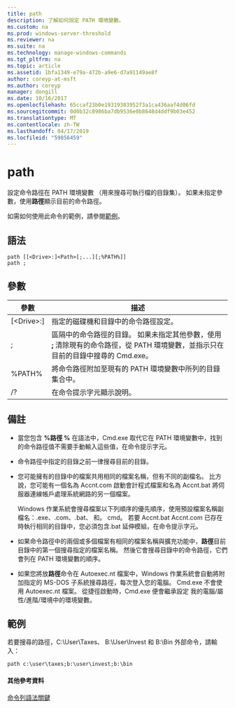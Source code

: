 ```yaml
---
title: path
description: 了解如何設定 PATH 環境變數。
ms.custom: na
ms.prod: windows-server-threshold
ms.reviewer: na
ms.suite: na
ms.technology: manage-windows-commands
ms.tgt_pltfrm: na
ms.topic: article
ms.assetid: 1bfa1349-e79a-472b-a9e6-d7a91149ae8f
author: coreyp-at-msft
ms.author: coreyp
manager: dongill
ms.date: 10/16/2017
ms.openlocfilehash: 65ccaf23b0e19319383952f3a1ca436aaf4d06fd
ms.sourcegitcommit: 0d0b32c8986ba7db9536e0b8648d4ddf9b03e452
ms.translationtype: MT
ms.contentlocale: zh-TW
ms.lasthandoff: 04/17/2019
ms.locfileid: "59856459"
---
```

# <a name="path"></a>path



設定命令路徑在 PATH 環境變數 （用來搜尋可執行檔的目錄集）。 如果未指定參數，使用**路徑**顯示目前的命令路徑。

如需如何使用此命令的範例，請參閱[範例](#BKMK_examples)。

## <a name="syntax"></a>語法

```
path [[<Drive>:]<Path>[;...][;%PATH%]]
path ;
```

## <a name="parameters"></a>參數

|參數|描述|
|---------|-----------|
|[\<Drive>:]<Path>|指定的磁碟機和目錄中的命令路徑設定。|
|;|區隔中的命令路徑的目錄。 如果未指定其他參數，使用 **;** 清除現有的命令路徑，從 PATH 環境變數，並指示只在目前的目錄中搜尋的 Cmd.exe。|
|%PATH%|將命令路徑附加至現有的 PATH 環境變數中所列的目錄集合中。|
|/?|在命令提示字元顯示說明。|

## <a name="remarks"></a>備註

-   當您包含 **%路徑 %** 在語法中，Cmd.exe 取代它在 PATH 環境變數中，找到的命令路徑值不需要手動輸入這些值，在命令提示字元。
-   命令路徑中指定的目錄之前一律搜尋目前的目錄。
-   您可能擁有的目錄中的檔案共用相同的檔案名稱，但有不同的副檔名。 比方說，您可能有一個名為 Accnt.com 啟動會計程式檔案和名為 Accnt.bat 將伺服器連線帳戶處理系統網路的另一個檔案。

    Windows 作業系統會搜尋檔案以下列順序的優先順序，使用預設檔案名稱副檔名：.exe、.com、.bat、 和。 cmd。 若要 Accnt.bat Accnt.com 已存在時執行相同的目錄中，您必須包含.bat 延伸模組，在命令提示字元。
-   如果命令路徑中的兩個或多個檔案有相同的檔案名稱與擴充功能中，**路徑**目前目錄中的第一個搜尋指定的檔案名稱。 然後它會搜尋目錄中的命令路徑，它們會列在 PATH 環境變數的順序。
-   如果您將放**路徑**命令在 Autoexec.nt 檔案中，Windows 作業系統會自動將附加指定的 MS-DOS 子系統搜尋路徑，每次登入您的電腦。 Cmd.exe 不會使用 Autoexec.nt 檔案。 從捷徑啟動時，Cmd.exe 便會繼承設定 我的電腦/屬性/進階/環境中的環境變數。

## <a name="BKMK_examples"></a>範例

若要搜尋的路徑，C:\User\Taxes、 B:\User\Invest 和 B:\Bin 外部命令，請輸入：

`path c:\user\taxes;b:\user\invest;b:\bin`

#### <a name="additional-references"></a>其他參考資料

[命令列語法關鍵](command-line-syntax-key.md)
